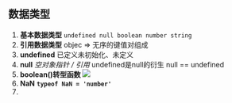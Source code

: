 ## 数据类型
1. **基本数据类型**
`undefined null boolean number string`
   <br/>
2. **引用数据类型**
   objec => 无序的键值对组成
   <br/>
3. **undefined**
   已定义未初始化、未定义
   <br/>
4. **null**
   *空对象指针 / 引用*
   undefined是null的衍生   null == undefined
   <br/>
5. **boolean()转型函数**
   ![](2021-10-24-20-45-56.png)
   <br/>
6. **NaN**
   **`typeof NaN = 'number'`**
7. 